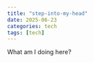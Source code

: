 ```yaml
---
title: "step-into-my-head"
date: 2025-06-23
categories: tech
tags: [tech]
---
```


What am I doing here?
